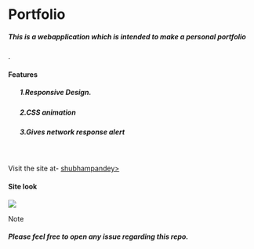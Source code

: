 # Portfolio


<h5>This is a webapplication which is intended to make a  personal portfolio</h5> .

<br>
<h4>Features </h4>
<ul>
  <h5>1.Responsive Design.</h5>
  <h5>2.CSS animation</h5>
  <h5>3.Gives network response alert</h5>
  </ul>

<br><br>
Visit the site at-
<a href="https://shubhampandeyhld.github.io/portfolio/">shubhampandey></a>
<br>

<h4>Site look </h4>

<img src="https://media-exp1.licdn.com/dms/image/C4E16AQF1MeHqF5UgAQ/profile-displaybackgroundimage-shrink_350_1400/0/1604507228407?e=1616025600&v=beta&t=Z9M1piuKn7NR-KJff2s4pSiBBOwF18PURo2hdKYREJg">


<h>Note<h4>
<h5>Please feel free to open any issue regarding this repo.<h5>
  
  
 
